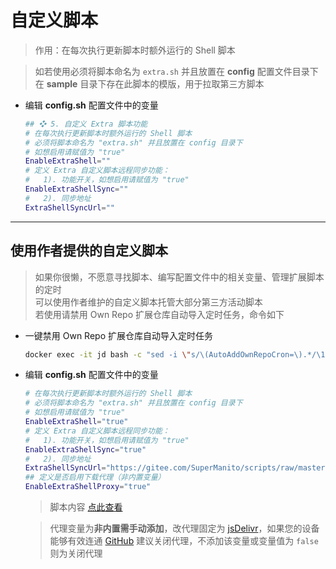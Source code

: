 # 自定义脚本
> 作用：在每次执行更新脚本时额外运行的 Shell 脚本

> 如若使用必须将脚本命名为 `extra.sh` 并且放置在 **config** 配置文件目录下\
> 在 **sample** 目录下存在此脚本的模版，用于拉取第三方脚本

- 编辑 **config.sh** 配置文件中的变量

    ```bash
    ## ❖ 5. 自定义 Extra 脚本功能
    # 在每次执行更新脚本时额外运行的 Shell 脚本
    # 必须将脚本命名为 "extra.sh" 并且放置在 config 目录下
    # 如想启用请赋值为 "true"
    EnableExtraShell=""
    # 定义 Extra 自定义脚本远程同步功能：
    #   1). 功能开关，如想启用请赋值为 "true"
    EnableExtraShellSync=""
    #   2). 同步地址
    ExtraShellSyncUrl=""
    ```

***

## 使用作者提供的自定义脚本 <!-- {docsify-ignore} -->
> 如果你很懒，不愿意寻找脚本、编写配置文件中的相关变量、管理扩展脚本的定时\
> 可以使用作者维护的自定义脚本托管大部分第三方活动脚本\
> 若使用请禁用 Own Repo 扩展仓库自动导入定时任务，命令如下

- 一键禁用 Own Repo 扩展仓库自动导入定时任务

    ```bash
    docker exec -it jd bash -c "sed -i \"s/\(AutoAddOwnRepoCron=\).*/\1\\"false\\"/; s/\(AutoDelOwnRepoCron=\).*/\1\\"false\\"/\" /jd/config/config.sh"
    ```

- 编辑 **config.sh** 配置文件中的变量

    ```bash
    # 在每次执行更新脚本时额外运行的 Shell 脚本
    # 必须将脚本命名为 "extra.sh" 并且放置在 config 目录下
    # 如想启用请赋值为 "true"
    EnableExtraShell="true"
    # 定义 Extra 自定义脚本远程同步功能：
    #   1). 功能开关，如想启用请赋值为 "true"
    EnableExtraShellSync="true"
    #   2). 同步地址
    ExtraShellSyncUrl="https://gitee.com/SuperManito/scripts/raw/master/extra.sh"
    ## 定义是否启用下载代理（非内置变量）
    EnableExtraShellProxy="true"
    ```
    > 脚本内容 [点此查看](https://gitee.com/SuperManito/scripts/blob/master/extra.sh)

    > 代理变量为**非内置需手动添加**，改代理固定为 [jsDelivr](https://www.jsdelivr.com/?docs=gh)，如果您的设备能够有效连通 [GitHub](https://github.com) 建议关闭代理，不添加该变量或变量值为 `false` 则为关闭代理
